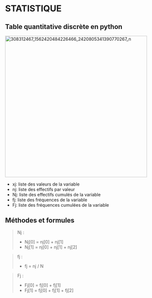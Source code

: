 # STATISTIQUE

## Table quantitative discrète en python

<img width="461" alt="308312467_1562420484226466_2420805341390770267_n" src="https://user-images.githubusercontent.com/78481157/220955893-5acfc983-d38a-41b6-aca1-4137169e5c05.png">


- xj: liste des valeurs de la variable
- nj: liste des effectifs par valeur
- Nj: liste des effectifs cumulés de la variable
- fj: liste des fréquences de la variable
- Fj: liste des fréquences cumulées de la variable

## Méthodes et formules

> Nj :
>
> - Nj[0] = nj[0] + nj[1]
> - Nj[1] = nj[0] + nj[1] + nj[2]

> fj :
>
> - fj = nj / N

> Fj :
>
> - Fj[0] = fj[0] + fj[1]
> - Fj[1] = fj[0] + fj[1] + fj[2]
